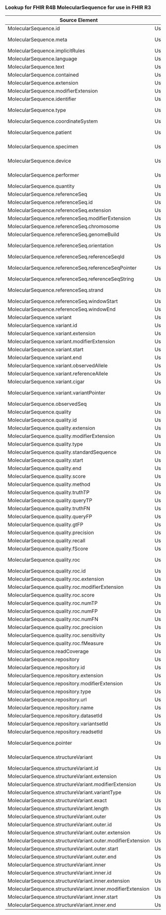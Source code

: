 ### Lookup for FHIR R4B MolecularSequence for use in FHIR R3

| Source Element | Usage | Target |
| -------------- | ----- | ------ |
| MolecularSequence.id | UseElementSameName | Sequence.id |
| MolecularSequence.meta | UseExtension | http://hl7.org/fhir/4.3/StructureDefinition/extension-MolecularSequence.meta |
| MolecularSequence.implicitRules | UseElementSameName | Sequence.implicitRules |
| MolecularSequence.language | UseElementSameName | Sequence.language |
| MolecularSequence.text | UseElementSameName | Sequence.text |
| MolecularSequence.contained | UseElementSameName | Sequence.contained |
| MolecularSequence.extension | UseElementSameName | Sequence.extension |
| MolecularSequence.modifierExtension | UseElementSameName | Sequence.modifierExtension |
| MolecularSequence.identifier | UseElementSameName | Sequence.identifier |
| MolecularSequence.type | UseExtension | http://hl7.org/fhir/4.3/StructureDefinition/extension-MolecularSequence.type |
| MolecularSequence.coordinateSystem | UseElementSameName | Sequence.coordinateSystem |
| MolecularSequence.patient | UseExtension | http://hl7.org/fhir/4.3/StructureDefinition/extension-MolecularSequence.patient |
| MolecularSequence.specimen | UseExtension | http://hl7.org/fhir/4.3/StructureDefinition/extension-MolecularSequence.specimen |
| MolecularSequence.device | UseExtension | http://hl7.org/fhir/4.3/StructureDefinition/extension-MolecularSequence.device |
| MolecularSequence.performer | UseExtension | http://hl7.org/fhir/4.3/StructureDefinition/extension-MolecularSequence.performer |
| MolecularSequence.quantity | UseElementSameName | Sequence.quantity |
| MolecularSequence.referenceSeq | UseElementSameName | Sequence.referenceSeq |
| MolecularSequence.referenceSeq.id | UseElementSameName | Sequence.referenceSeq.id |
| MolecularSequence.referenceSeq.extension | UseElementSameName | Sequence.referenceSeq.extension |
| MolecularSequence.referenceSeq.modifierExtension | UseElementSameName | Sequence.referenceSeq.modifierExtension |
| MolecularSequence.referenceSeq.chromosome | UseElementSameName | Sequence.referenceSeq.chromosome |
| MolecularSequence.referenceSeq.genomeBuild | UseElementSameName | Sequence.referenceSeq.genomeBuild |
| MolecularSequence.referenceSeq.orientation | UseExtension | http://hl7.org/fhir/4.3/StructureDefinition/extension-MolecularSequence.referenceSeq.orientation |
| MolecularSequence.referenceSeq.referenceSeqId | UseElementSameName | Sequence.referenceSeq.referenceSeqId |
| MolecularSequence.referenceSeq.referenceSeqPointer | UseExtension | http://hl7.org/fhir/4.3/StructureDefinition/extension-MolecularSequence.referenceSeq.referenceSeqPointer |
| MolecularSequence.referenceSeq.referenceSeqString | UseElementSameName | Sequence.referenceSeq.referenceSeqString |
| MolecularSequence.referenceSeq.strand | UseExtension | http://hl7.org/fhir/4.3/StructureDefinition/extension-MolecularSequence.referenceSeq.strand |
| MolecularSequence.referenceSeq.windowStart | UseElementSameName | Sequence.referenceSeq.windowStart |
| MolecularSequence.referenceSeq.windowEnd | UseElementSameName | Sequence.referenceSeq.windowEnd |
| MolecularSequence.variant | UseElementSameName | Sequence.variant |
| MolecularSequence.variant.id | UseElementSameName | Sequence.variant.id |
| MolecularSequence.variant.extension | UseElementSameName | Sequence.variant.extension |
| MolecularSequence.variant.modifierExtension | UseElementSameName | Sequence.variant.modifierExtension |
| MolecularSequence.variant.start | UseElementSameName | Sequence.variant.start |
| MolecularSequence.variant.end | UseElementSameName | Sequence.variant.end |
| MolecularSequence.variant.observedAllele | UseElementSameName | Sequence.variant.observedAllele |
| MolecularSequence.variant.referenceAllele | UseElementSameName | Sequence.variant.referenceAllele |
| MolecularSequence.variant.cigar | UseElementSameName | Sequence.variant.cigar |
| MolecularSequence.variant.variantPointer | UseExtension | http://hl7.org/fhir/4.3/StructureDefinition/extension-MolecularSequence.variant.variantPointer |
| MolecularSequence.observedSeq | UseElementSameName | Sequence.observedSeq |
| MolecularSequence.quality | UseElementSameName | Sequence.quality |
| MolecularSequence.quality.id | UseElementSameName | Sequence.quality.id |
| MolecularSequence.quality.extension | UseElementSameName | Sequence.quality.extension |
| MolecularSequence.quality.modifierExtension | UseElementSameName | Sequence.quality.modifierExtension |
| MolecularSequence.quality.type | UseElementSameName | Sequence.quality.type |
| MolecularSequence.quality.standardSequence | UseElementSameName | Sequence.quality.standardSequence |
| MolecularSequence.quality.start | UseElementSameName | Sequence.quality.start |
| MolecularSequence.quality.end | UseElementSameName | Sequence.quality.end |
| MolecularSequence.quality.score | UseElementSameName | Sequence.quality.score |
| MolecularSequence.quality.method | UseElementSameName | Sequence.quality.method |
| MolecularSequence.quality.truthTP | UseElementSameName | Sequence.quality.truthTP |
| MolecularSequence.quality.queryTP | UseElementSameName | Sequence.quality.queryTP |
| MolecularSequence.quality.truthFN | UseElementSameName | Sequence.quality.truthFN |
| MolecularSequence.quality.queryFP | UseElementSameName | Sequence.quality.queryFP |
| MolecularSequence.quality.gtFP | UseElementSameName | Sequence.quality.gtFP |
| MolecularSequence.quality.precision | UseElementSameName | Sequence.quality.precision |
| MolecularSequence.quality.recall | UseElementSameName | Sequence.quality.recall |
| MolecularSequence.quality.fScore | UseElementSameName | Sequence.quality.fScore |
| MolecularSequence.quality.roc | UseExtension | http://hl7.org/fhir/4.3/StructureDefinition/extension-MolecularSequence.quality.roc |
| MolecularSequence.quality.roc.id | UseExtensionFromAncestor | - |
| MolecularSequence.quality.roc.extension | UseExtensionFromAncestor | - |
| MolecularSequence.quality.roc.modifierExtension | UseExtensionFromAncestor | - |
| MolecularSequence.quality.roc.score | UseExtensionFromAncestor | - |
| MolecularSequence.quality.roc.numTP | UseExtensionFromAncestor | - |
| MolecularSequence.quality.roc.numFP | UseExtensionFromAncestor | - |
| MolecularSequence.quality.roc.numFN | UseExtensionFromAncestor | - |
| MolecularSequence.quality.roc.precision | UseExtensionFromAncestor | - |
| MolecularSequence.quality.roc.sensitivity | UseExtensionFromAncestor | - |
| MolecularSequence.quality.roc.fMeasure | UseExtensionFromAncestor | - |
| MolecularSequence.readCoverage | UseElementSameName | Sequence.readCoverage |
| MolecularSequence.repository | UseElementSameName | Sequence.repository |
| MolecularSequence.repository.id | UseElementSameName | Sequence.repository.id |
| MolecularSequence.repository.extension | UseElementSameName | Sequence.repository.extension |
| MolecularSequence.repository.modifierExtension | UseElementSameName | Sequence.repository.modifierExtension |
| MolecularSequence.repository.type | UseElementSameName | Sequence.repository.type |
| MolecularSequence.repository.url | UseElementSameName | Sequence.repository.url |
| MolecularSequence.repository.name | UseElementSameName | Sequence.repository.name |
| MolecularSequence.repository.datasetId | UseElementSameName | Sequence.repository.datasetId |
| MolecularSequence.repository.variantsetId | UseElementSameName | Sequence.repository.variantsetId |
| MolecularSequence.repository.readsetId | UseElementSameName | Sequence.repository.readsetId |
| MolecularSequence.pointer | UseExtension | http://hl7.org/fhir/4.3/StructureDefinition/extension-MolecularSequence.pointer |
| MolecularSequence.structureVariant | UseExtension | http://hl7.org/fhir/4.3/StructureDefinition/extension-MolecularSequence.structureVariant |
| MolecularSequence.structureVariant.id | UseExtensionFromAncestor | - |
| MolecularSequence.structureVariant.extension | UseExtensionFromAncestor | - |
| MolecularSequence.structureVariant.modifierExtension | UseExtensionFromAncestor | - |
| MolecularSequence.structureVariant.variantType | UseExtensionFromAncestor | - |
| MolecularSequence.structureVariant.exact | UseExtensionFromAncestor | - |
| MolecularSequence.structureVariant.length | UseExtensionFromAncestor | - |
| MolecularSequence.structureVariant.outer | UseExtensionFromAncestor | - |
| MolecularSequence.structureVariant.outer.id | UseExtensionFromAncestor | - |
| MolecularSequence.structureVariant.outer.extension | UseExtensionFromAncestor | - |
| MolecularSequence.structureVariant.outer.modifierExtension | UseExtensionFromAncestor | - |
| MolecularSequence.structureVariant.outer.start | UseExtensionFromAncestor | - |
| MolecularSequence.structureVariant.outer.end | UseExtensionFromAncestor | - |
| MolecularSequence.structureVariant.inner | UseExtensionFromAncestor | - |
| MolecularSequence.structureVariant.inner.id | UseExtensionFromAncestor | - |
| MolecularSequence.structureVariant.inner.extension | UseExtensionFromAncestor | - |
| MolecularSequence.structureVariant.inner.modifierExtension | UseExtensionFromAncestor | - |
| MolecularSequence.structureVariant.inner.start | UseExtensionFromAncestor | - |
| MolecularSequence.structureVariant.inner.end | UseExtensionFromAncestor | - |
